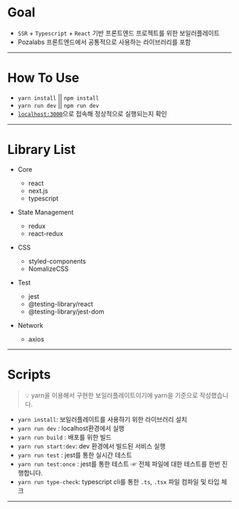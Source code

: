 # Goal
* `SSR` + `Typescript` + `React` 기반 프론트엔드 프로젝트를 위한 보일러플레이트
* Pozalabs 프론트엔드에서 공통적으로 사용하는 라이브러리를 포함
--- 

# How To Use
* `yarn install` || `npm install`
* `yarn run dev` || `npm run dev`
* [`localhost:3000`](http://localhost:3000/)으로 접속해 정상적으로 실행되는지 확인
---

# Library List
- Core
  - react 
  - next.js
  - typescript

- State Management
  - redux
  - react-redux

- CSS
  - styled-components
  - NomalizeCSS

- Test
  - jest
  - @testing-library/react
  - @testing-library/jest-dom

- Network
  - axios
---

# Scripts
> 💡 yarn을 이용해서 구현한 보일러플레이트이기에 yarn을 기준으로 작성했습니다.

- `yarn install`: 보일러플레이트를 사용하기 위한 라이브러리 설치
- `yarn run dev` : localhost환경에서 실행
- `yarn run build` : 배포를 위한 빌드
- `yarn run start:dev`: dev 환경에서 빌드된 서비스 실행
- `yarn run test` : jest를 통한 실시간 테스트
- `yarn run test:once` : jest를 통한 테스트 ☞ 전체 파일에 대한 테스트를 한번 진행합니다.
- `yarn run type-check`: typescript cli를 통한 `.ts`, `.tsx` 파일 컴파일 및 타입 체크
--- 
